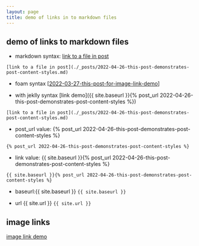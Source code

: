 ```yaml
---
layout: page
title: demo of links in to markdown files 
---
```

## demo of links to markdown files

- markdown syntax: [link to a file in post](./_posts/2022-04-26-this-post-demonstrates-post-content-styles.md)

`[link to a file in post](./_posts/2022-04-26-this-post-demonstrates-post-content-styles.md)`

- foam syntax [[2022-03-27-this-post-for-image-link-demo]]

[//begin]: # "Autogenerated link references for markdown compatibility"
[2022-03-27-this-post-for-image-link-demo]: _posts/2022-03-27-this-post-for-image-link-demo "demo a image as summary"
[//end]: # "Autogenerated link references"

- with jeklly syntax [link demo]({{ site.baseurl }}{% post_url 2022-04-26-this-post-demonstrates-post-content-styles %})

`[link to a file in post](./_posts/2022-04-26-this-post-demonstrates-post-content-styles.md)`

- post_url value: {% post_url 2022-04-26-this-post-demonstrates-post-content-styles %}

`{% post_url 2022-04-26-this-post-demonstrates-post-content-styles %}`

- link value: {{ site.baseurl }}{% post_url 2022-04-26-this-post-demonstrates-post-content-styles %}

 `{{ site.baseurl }}{% post_url 2022-04-26-this-post-demonstrates-post-content-styles %}`

- baseurl:{{ site.baseurl }}   `{{ site.baseurl }}`

- url {{ site.url }} `{{ site.url }}`

## image links

[image link demo](./_posts/2022-03-27-this-post-for-image-link-demo.md)

